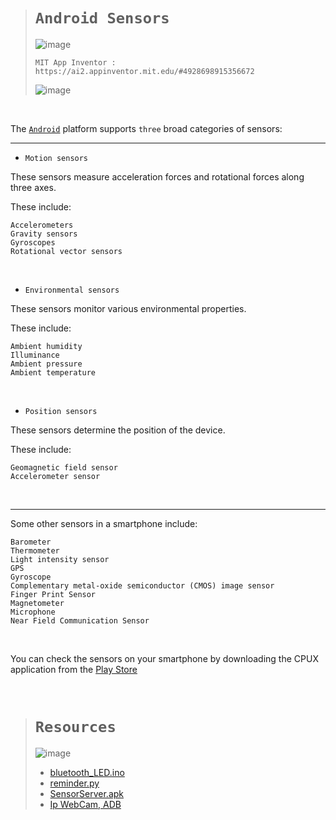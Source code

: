 > # `Android Sensors`
>
> ![image](https://github.com/imvickykumar999/Android-Sensors/assets/50515418/5871e008-96ea-42c3-be17-2c33e790dc8d)
>
>     MIT App Inventor : https://ai2.appinventor.mit.edu/#4928698915356672
> 
> ![image](https://github.com/imvickykumar999/Android-Sensors/assets/50515418/3ef3e137-7e1d-4fe3-8716-c05ae06eff72)

<br>

The [`Android`](https://source.android.com/docs/core/interaction/sensors/sensor-types) platform supports `three` broad categories of sensors: 

-----------------

- `Motion sensors`

These sensors measure acceleration forces and rotational forces along three axes.

These include:

    Accelerometers
    Gravity sensors
    Gyroscopes
    Rotational vector sensors

<br>

- `Environmental sensors`

These sensors monitor various environmental properties.

These include:

    Ambient humidity
    Illuminance
    Ambient pressure
    Ambient temperature

<br>


- `Position sensors`

These sensors determine the position of the device.

These include:

    Geomagnetic field sensor
    Accelerometer sensor

<br>

----------------

Some other sensors in a smartphone include: 

    Barometer
    Thermometer
    Light intensity sensor
    GPS
    Gyroscope
    Complementary metal-oxide semiconductor (CMOS) image sensor
    Finger Print Sensor
    Magnetometer
    Microphone
    Near Field Communication Sensor

<br>

You can check the sensors on your smartphone by downloading the CPUX application from the [Play Store](https://play.google.com/store/apps/details?id=com.abs.cpu_z_advance&hl=en&gl=US)

<br>

> # `Resources`
> ![image](https://github.com/imvickykumar999/Android-Sensors/assets/50515418/995e14dc-5c74-4066-b7e9-62affdc61b13)
>
>- [bluetooth_LED.ino](https://github.com/imvickykumar999/Home-Automation-Project/blob/main/bluetooth_LED/bluetooth_LED.ino)
>- [reminder.py](https://github.com/imvickykumar999/Arduino-Bluetooth-Reminder/blob/main/reminder.py)
>- [SensorServer.apk](https://github.com/umer0586/SensorServer/releases)
>- [Ip WebCam, ADB](https://stackoverflow.com/a/39215746/11493297)
